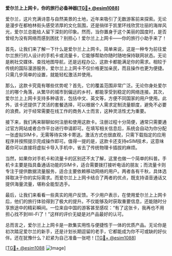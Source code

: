 **爱尔兰上上网卡，你的旅行必备神器[[TG💪+ @esim1088](https://t.me/s/esim1088)]**

爱尔兰，这片充满诗意与自然美景的土地，近年来吸引了无数游客前来探索。无论是漫步在都柏林街头感受浓厚的文化氛围，还是徜徉于凯里环线欣赏壮丽的海岸风光，爱尔兰总能给人留下深刻的印象。然而，当你置身于这个美丽的国度时，是否曾经为没有网络而感到困扰？别担心！爱尔兰上上网卡——你的旅行小助手来了！

首先，让我们来了解一下什么是爱尔兰上上网卡。简单来说，这是一种专为前往爱尔兰旅行的人设计的手机卡或流量卡，它能够帮助你随时随地保持联网状态。无论是刷社交媒体、查找地图导航，还是远程办公，这款卡都能满足你的需求。相较于传统的国际漫游服务，爱尔兰上上网卡不仅价格更加亲民，而且操作也更为便捷。只需几步简单的设置，就能轻松激活并使用。

那么，这款卡究竟有哪些优势呢？首先，它的覆盖范围非常广泛。无论你身处爱尔兰的哪个角落，从繁华的城市到偏远的乡村，都能享受到稳定的网络连接。其次，爱尔兰上上网卡支持多种语言，包括中文、英文等，方便不同国家的用户使用。此外，该卡还提供了灵活的套餐选择，可以根据个人需求定制流量额度，避免不必要的浪费。对于经常需要在线工作的商务人士而言，这种灵活性尤为重要。

接下来，我们再来聊聊如何注册和使用这款卡。注册过程十分简便，通常只需要通过官方网站或者合作平台进行申请即可。在填写相关信息后，系统会自动为你分配一张虚拟SIM卡，无需等待实体卡寄送。激活方式也很直观，只需下载指定的应用程序并按照提示完成操作即可。值得一提的是，这款卡还支持eSIM技术，这意味着你可以直接将虚拟卡导入手机中，省去了传统物理卡插拔的麻烦。

当然，如果你对手机卡和流量卡的区别还不太了解，这里也做一个简单的科普。手机卡主要是指具备通话功能的SIM卡，适合需要拨打接听电话的朋友；而流量卡则专注于提供数据流量服务，适合主要依赖移动网络的用户。两者各有千秋，具体选择取决于你的实际需求。而爱尔兰上上网卡结合了两者的优点，既支持语音通话又提供海量流量，堪称全能型选手。

最后，让我们来看看一些真实的用户反馈。不少用户表示，在使用爱尔兰上上网卡后，他们的旅行体验得到了极大的提升。不仅能够及时获取重要信息，还能随时分享旅途中的精彩瞬间。一位来自中国的游客甚至感叹：“有了这张卡，我再也不用担心找不到Wi-Fi了！”这样的评价无疑是对产品最好的认可。

总而言之，爱尔兰上上网卡是一款集实用性与便捷性于一体的优质产品。无论你是初次踏足爱尔兰的新手，还是计划长期逗留的老手，它都能成为你不可或缺的好伙伴。还在犹豫什么？赶紧为自己准备一张吧！[[TG💪+ @esim1088](https://t.me/s/esim1088)]

[[TG💪+ @esim1088](https://t.me/s/esim1088) ![Image](https://i.postimg.cc/4NQfJmqS/Snipaste-2025-05-13-00-14-12.png)]
